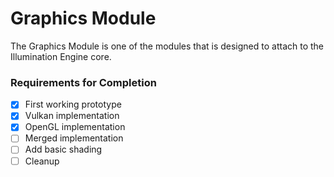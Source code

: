 # Graphics Module
The Graphics Module is one of the modules that is designed to attach to the Illumination Engine core.

### Requirements for Completion
- [x] First working prototype
- [x] Vulkan implementation
- [x] OpenGL implementation
- [ ] Merged implementation
- [ ] Add basic shading
- [ ] Cleanup